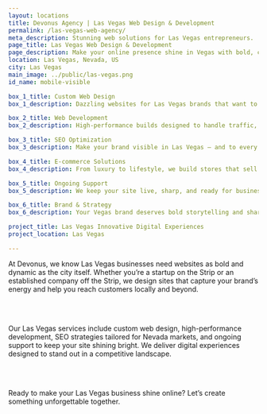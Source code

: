 ```yaml
---
layout: locations
title: Devonus Agency | Las Vegas Web Design & Development
permalink: /las-vegas-web-agency/
meta_description: Stunning web solutions for Las Vegas entrepreneurs.
page_title: Las Vegas Web Design & Development
page_description: Make your online presence shine in Vegas with bold, custom web design.
location: Las Vegas, Nevada, US
city: Las Vegas
main_image: ../public/las-vegas.png
id_name: mobile-visible

box_1_title: Custom Web Design
box_1_description: Dazzling websites for Las Vegas brands that want to leave a lasting impression.

box_2_title: Web Development
box_2_description: High-performance builds designed to handle traffic, engagement, and conversion.

box_3_title: SEO Optimization
box_3_description: Make your brand visible in Las Vegas — and to every visitor searching for you.

box_4_title: E-commerce Solutions
box_4_description: From luxury to lifestyle, we build stores that sell and stand out.

box_5_title: Ongoing Support
box_5_description: We keep your site live, sharp, and ready for business 24/7.

box_6_title: Brand & Strategy
box_6_description: Your Vegas brand deserves bold storytelling and sharp digital presence — we’ll help you get there.

project_title: Las Vegas Innovative Digital Experiences
project_location: Las Vegas

---
```


At Devonus, we know Las Vegas businesses need websites as bold and dynamic as the city itself. Whether you’re a startup on the Strip or an established company off the Strip, we design sites that capture your brand’s energy and help you reach customers locally and beyond.

<br>  
<br>

Our Las Vegas services include custom web design, high-performance development, SEO strategies tailored for Nevada markets, and ongoing support to keep your site shining bright. We deliver digital experiences designed to stand out in a competitive landscape.

<br>  
<br>

Ready to make your Las Vegas business shine online? Let’s create something unforgettable together.
